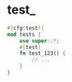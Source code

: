 <!-- ---
title: Rust lang
subtitle: rs
date: 2020-10-14
bigimg: [{src: "/primitives/img/unsplash-josiah-ingels.jpg", desc: "Path"}]
--- -->

# test_

```rs
#[cfg(test)]
mod tests {
    use super::*;
    #[test]
    fn test_123() {
        // ...
    }
}
```
